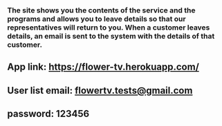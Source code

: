 ### The site shows you the contents of the service and the programs and allows you to leave details so that our representatives will return to you. When a customer leaves details, an email is sent to the system with the details of that customer.

## App link: https://flower-tv.herokuapp.com/

## User list email: flowertv.tests@gmail.com
## password: 123456
